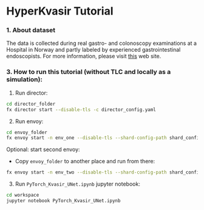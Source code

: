 # HyperKvasir Tutorial


### 1. About dataset
The data is collected during real gastro- and colonoscopy examinations at a Hospital in Norway and partly labeled by experienced gastrointestinal endoscopists. For more information, please visit [this](https://datasets.simula.no/hyper-kvasir/) web site.


### 3. How to run this tutorial (without TLC and locally as a simulation):

1. Run director:
```sh
cd director_folder
fx director start --disable-tls -c director_config.yaml
```

2. Run envoy:
```sh
cd envoy_folder
fx envoy start -n env_one --disable-tls --shard-config-path shard_config_one.yaml -dh localhost -dp 50051
```

Optional: start second envoy:
 - Copy `envoy_folder` to another place and run from there:
```sh
fx envoy start -n env_two --disable-tls --shard-config-path shard_config_two.yaml -dh localhost -dp 50051
```

3. Run `PyTorch_Kvasir_UNet.ipynb` jupyter notebook:
```sh
cd workspace
jupyter notebook PyTorch_Kvasir_UNet.ipynb
```

